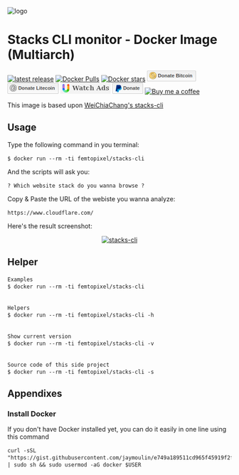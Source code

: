 ![logo](https://i.imgur.com/e1dg1Lv.gif "Stacks CLI monitor - Docker Image (Multiarch)")

Stacks CLI monitor - Docker Image (Multiarch)
=============================================

[![latest release](https://img.shields.io/github/release/femtopixel/docker-stacks-cli.svg "latest release")](http://github.com/femtopixel/docker-stacks-cli/releases)
[![Docker Pulls](https://img.shields.io/docker/pulls/femtopixel/stacks-cli.svg)](https://hub.docker.com/r/femtopixel/stacks-cli/)
[![Docker stars](https://img.shields.io/docker/stars/femtopixel/stacks-cli.svg)](https://hub.docker.com/r/femtopixel/stacks-cli/)
[![Bitcoin donation](https://github.com/jaymoulin/jaymoulin.github.io/raw/master/btc.png "Bitcoin donation")](https://m.freewallet.org/id/374ad82e/btc)
[![Litecoin donation](https://github.com/jaymoulin/jaymoulin.github.io/raw/master/ltc.png "Litecoin donation")](https://m.freewallet.org/id/374ad82e/ltc)
[![Watch Ads](https://github.com/jaymoulin/jaymoulin.github.io/raw/master/utip.png "Watch Ads")](https://utip.io/femtopixel)
[![PayPal donation](https://github.com/jaymoulin/jaymoulin.github.io/raw/master/ppl.png "PayPal donation")](https://www.paypal.me/jaymoulin)
[![Buy me a coffee](https://www.buymeacoffee.com/assets/img/custom_images/orange_img.png "Buy me a coffee")](https://www.buymeacoffee.com/3Yu8ajd7W)

This image is based upon [WeiChiaChang's stacks-cli](https://github.com/WeiChiaChang/stacks-cli)
## Usage

Type the following command in you terminal:
```shell
$ docker run --rm -ti femtopixel/stacks-cli
```

And the scripts will ask you:
```shell
? Which website stack do you wanna browse ?
```

Copy & Paste the URL of the webiste you wanna analyze:
```shell
https://www.cloudflare.com/
```

Here's the result screenshot:
<p align="center">
  <a target="_blank" href="https://github.com/WeiChiaChang/stacks-cli">
      <img alt="stacks-cli" src="https://i.imgur.com/WX6QnMV.png">
        </a>
        </p>

## Helper

```shell
Examples
$ docker run --rm -ti femtopixel/stacks-cli


Helpers
$ docker run --rm -ti femtopixel/stacks-cli -h


Show current version
$ docker run --rm -ti femtopixel/stacks-cli -v


Source code of this side project
$ docker run --rm -ti femtopixel/stacks-cli -s
```


Appendixes
---

### Install Docker

If you don't have Docker installed yet, you can do it easily in one line using this command
 
 ```
 curl -sSL "https://gist.githubusercontent.com/jaymoulin/e749a189511cd965f45919f2f99e45f3/raw/0e650b38fde684c4ac534b254099d6d5543375f1/ARM%2520(Raspberry%2520PI)%2520Docker%2520Install" | sudo sh && sudo usermod -aG docker $USER
 ```
